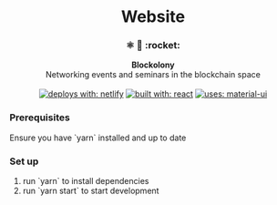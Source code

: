 <h1 align="center">
  Website
</h1>

<h3 align="center">
  ⚛️ 🔗 :rocket:
</h3>
<p align="center">
  <strong>Blockolony</strong><br>
 Networking events and seminars in the blockchain space<br/><br/>
  <a href="https://www.netlify.com">
  <img alt="deploys with: netlify" src="https://img.shields.io/badge/deploys%20by-netlify-%2300AD9F.svg"></a>
  
  <a href="https://www.reactjs.org">
  <img alt="built with: react" src="https://img.shields.io/badge/built%20with-react-%2361DAFB.svg"></a>
  
  <a href="https://material-ui.com/">
  <img alt="uses: material-ui" src="https://img.shields.io/badge/uses-material--ui-%232196f3.svg"></a>
</p>

<h3>Prerequisites</h3>
<p>Ensure you have `yarn` installed and up to date</p>

<h3>Set up</h3>
<ol>
  <li>run `yarn` to install dependencies</li>
  <li>run `yarn start` to start development</li>
</ol>
